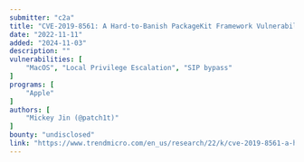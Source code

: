 ```yaml
---
submitter: "c2a"
title: "CVE-2019-8561: A Hard-to-Banish PackageKit Framework Vulnerability in macOS"
date: "2022-11-11"
added: "2024-11-03"
description: ""
vulnerabilities: [
    "MacOS", "Local Privilege Escalation", "SIP bypass"
]
programs: [
    "Apple"
]
authors: [
    "Mickey Jin (@patch1t)"
]
bounty: "undisclosed"
link: "https://www.trendmicro.com/en_us/research/22/k/cve-2019-8561-a-hard-to-banish-packagekit-framework-vulnerabilit.html"
---
```




